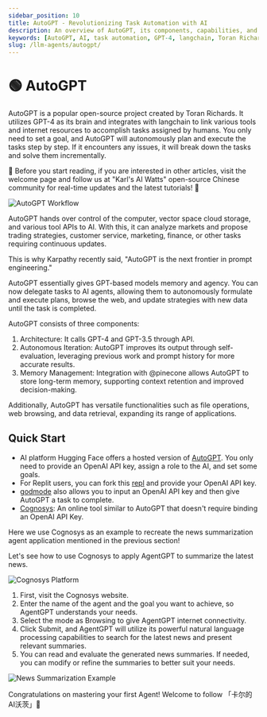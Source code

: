 ```yaml
---
sidebar_position: 10
title: AutoGPT - Revolutionizing Task Automation with AI
description: An overview of AutoGPT, its components, capabilities, and quick start guide for task automation using AI.
keywords: [AutoGPT, AI, task automation, GPT-4, langchain, Toran Richards, AI tools]
slug: /llm-agents/autogpt/
---
```


# 🟢 AutoGPT

AutoGPT is a popular open-source project created by Toran Richards. It utilizes GPT-4 as its brain and integrates with langchain to link various tools and internet resources to accomplish tasks assigned by humans. You only need to set a goal, and AutoGPT will autonomously plan and execute the tasks step by step. If it encounters any issues, it will break down the tasks and solve them incrementally.

🎉 Before you start reading, if you are interested in other articles, visit the welcome page and follow us at "Karl's AI Watts" open-source Chinese community for real-time updates and the latest tutorials! 🎉

![AutoGPT Workflow](https://cdn.jsdelivr.net/gh/donttal/imgbed/img/3f627c8c6e2d3fda5ee85f68909774e0.png)

AutoGPT hands over control of the computer, vector space cloud storage, and various tool APIs to AI. With this, it can analyze markets and propose trading strategies, customer service, marketing, finance, or other tasks requiring continuous updates.

This is why Karpathy recently said, "AutoGPT is the next frontier in prompt engineering."

AutoGPT essentially gives GPT-based models memory and agency. You can now delegate tasks to AI agents, allowing them to autonomously formulate and execute plans, browse the web, and update strategies with new data until the task is completed.

AutoGPT consists of three components:

1. Architecture: It calls GPT-4 and GPT-3.5 through API.
2. Autonomous Iteration: AutoGPT improves its output through self-evaluation, leveraging previous work and prompt history for more accurate results.
3. Memory Management: Integration with @pinecone allows AutoGPT to store long-term memory, supporting context retention and improved decision-making.

Additionally, AutoGPT has versatile functionalities such as file operations, web browsing, and data retrieval, expanding its range of applications.

## Quick Start

- AI platform Hugging Face offers a hosted version of [AutoGPT](https://huggingface.co/spaces/aliabid94/AutoGPT). You only need to provide an OpenAI API key, assign a role to the AI, and set some goals.
- For Replit users, you can fork this [repl](https://replit.com/@nathanwchan/Auto-GPT) and provide your OpenAI API key.
- [godmode](https://godmode.space/) also allows you to input an OpenAI API key and then give AutoGPT a task to complete.
- [Cognosys](https://www.cognosys.ai/): An online tool similar to AutoGPT that doesn't require binding an OpenAI API Key.

Here we use Cognosys as an example to recreate the news summarization agent application mentioned in the previous section!

Let's see how to use Cognosys to apply AgentGPT to summarize the latest news.

![Cognosys Platform](https://cdn.jsdelivr.net/gh/donttal/imgbed/img/62b36bd633cbaa752d56531ea8ed091b.png)

1. First, visit the Cognosys website.
2. Enter the name of the agent and the goal you want to achieve, so AgentGPT understands your needs.
3. Select the mode as Browsing to give AgentGPT internet connectivity.
4. Click Submit, and AgentGPT will utilize its powerful natural language processing capabilities to search for the latest news and present relevant summaries.
5. You can read and evaluate the generated news summaries. If needed, you can modify or refine the summaries to better suit your needs.

![News Summarization Example](https://cdn.jsdelivr.net/gh/donttal/imgbed/img/26f452900b6d7279c60effdc889f724e.png)

Congratulations on mastering your first Agent! Welcome to follow 「卡尔的AI沃茨」🧙
